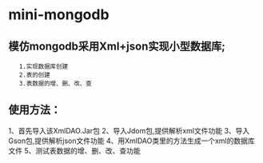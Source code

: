 # mini-mongodb

## 模仿mongodb采用Xml+json实现小型数据库;
       1.实现数据库创建
       2.表的创建
       3.表数据的增、删、改、查
       
## 使用方法：
   1、首先导入该XmlDAO.Jar包
   2、导入Jdom包,提供解析xml文件功能
   3、导入Gson包,提供解析json文件功能
   4、用XmlDAO类里的方法生成一个xml的数据库文件
   5、测试表数据的增、删、改、查功能       